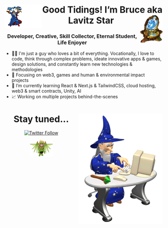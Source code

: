 <div align="center">

<h1><img align="left" src="wizardmagic.gif" width="120px" /> Good Tidings! I’m Bruce aka Lavitz Star <img align="right" src="sc_warpgate.gif" width="72px" /></h1>

### Developer, Creative, Skill Collector, Eternal Student, Life Enjoyer

</div>

- 👨‍💻 I'm just a guy who loves a bit of everything. Vocationally, I love to code, think through complex problems, ideate innovative apps & games, design solutions, and constantly learn new technologies & methodologies
- 👀 Focusing on web3, games and human & environmental impact projects
- 🌱 I’m currently learning React & Next.js & TailwindCSS, cloud hosting, web3 & smart contracts, Unity, AI
- 📈 Working on multiple projects behind-the-scenes

<div align="center">

<img align="right" src="wizard.gif" />

# Stay tuned...

[![Twitter Follow](https://img.shields.io/twitter/follow/astralvitz?style=social)](https://twitter.com/intent/follow?screen_name=astralvitz)

<img align="center" src="lavi.gif" width="72px" />

</div>
